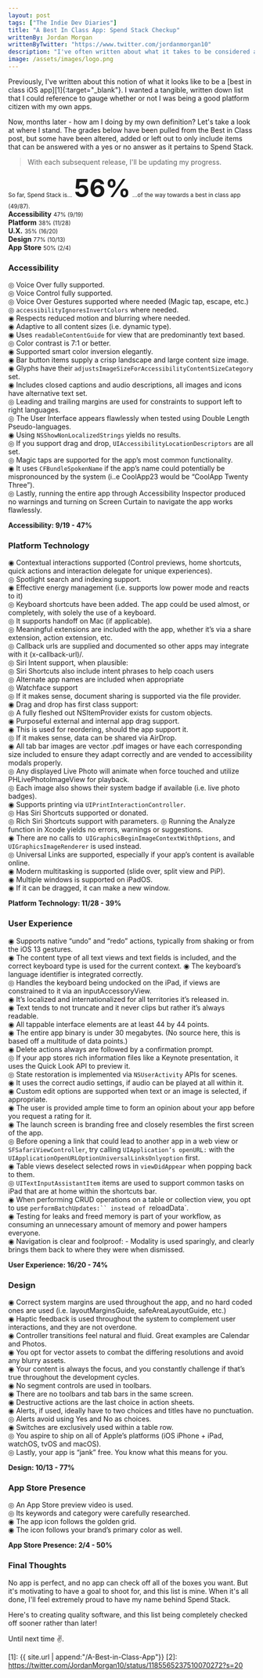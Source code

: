 ```yaml
---
layout: post
tags: ["The Indie Dev Diaries"]
title: "A Best In Class App: Spend Stack Checkup"
writtenBy: Jordan Morgan
writtenByTwitter: "https://www.twitter.com/jordanmorgan10"
description: "I've often written about what it takes to be considered a best in class app on iOS. So, how am I doing personally according to my own definition?"
image: /assets/images/logo.png
---
```


Previously, I've written about this notion of what it looks like to be a [best in class iOS app][1]{:target="_blank"}. I wanted a tangible, written down list that I could reference to gauge whether or not I was being a good platform citizen with my own apps.

Now, months later - how am I doing by my own definition? Let's take a look at where I stand. The grades below have been pulled from the Best in Class post, but some have been altered, added or left out to only include items that can be answered with a yes or no answer as it pertains to Spend Stack.

> With each subsequent release, I'll be updating my progress.

<div class="infoContainer">
    <small>So far, Spend Stack is...</small>
    <b style="font-size: calc(36px + 1.5vw);">56%</b>
    <small>...of the way towards a best in class app (49/87).</small>
    <div class="centerFlex">
        <div class="smallInfoContainer">
            <b>Accessibility</b>
            <small>47% (9/19)</small>
        </div>
        <div class="smallInfoContainer">
            <b>Platform</b>
            <small>38% (11/28)</small>
        </div>
        <div class="smallInfoContainer">
            <b>U.X.</b>
            <small>35% (16/20)</small>
        </div>
        <div class="smallInfoContainer">
            <b>Design</b>
            <small>77% (10/13)</small>
        </div>
        <div class="smallInfoContainer">
            <b>App Store</b>
            <small>50% (2/4)</small>
        </div>
    </div>
</div>


### Accessibility
◎ Voice Over fully supported. <br />
◎ Voice Control fully supported. <br />
◎ Voice Over Gestures supported where needed (Magic tap, escape, etc.) <br />
◎ `accessibilityIgnoresInvertColors` where needed. <br />
◉ Respects reduced motion and blurring where needed. <br />
◉ Adaptive to all content sizes (i.e. dynamic type). <br />
◉ Uses `readableContentGuide` for view that are predominantly text based. <br />
◎ Color contrast is 7:1 or better. <br />
◉ Supported smart color inversion elegantly. <br />
◉ Bar button items supply a crisp landscape and large content size image. <br />
◉ Glyphs have their `adjustsImageSizeForAccessibilityContentSizeCategory` set. <br />
◉ Includes closed captions and audio descriptions, all images and icons have alternative text set. <br />
◎ Leading and trailing margins are used for constraints to support left to right languages.  <br />
◎ The User Interface appears flawlessly when tested using Double Length Pseudo-languages.  <br />
◉ Using `NSShowNonLocalizedStrings` yields no results.  <br />
◎ If you support drag and drop, `UIAccessibilityLocationDescriptors` are all set.  <br />
◎ Magic taps are supported for the app’s most common functionality.  <br />
◉ It uses `CFBundleSpokenName` if the app’s name could potentially be mispronounced by the system (i..e CoolApp23 would be “CoolApp Twenty Three”).  <br />
◎ Lastly, running the entire app through Accessibility Inspector produced no warnings and turning on Screen Curtain to navigate the app works flawlessly.  <br />

**Accessibility: 9/19 - 47%**

### Platform Technology
◉ Contextual interactions supported (Control previews, home shortcuts, quick actions and interaction delegate for unique experiences). <br />
◎ Spotlight search and indexing support. <br />
◉ Effective energy management (i.e. supports low power mode and reacts to it) <br />
◎ Keyboard shortcuts have been added. The app could be used almost, or completely, with solely the use of a keyboard. <br />
◎ It supports handoff on Mac (if applicable). <br />
◎ Meaningful extensions are included with the app, whether it’s via a share extension, action extension, etc.<br />
◎ Callback urls are supplied and documented so other apps may integrate with it (x-callback-url)/. <br />
◎ Siri Intent support, when plausible: <br />
◎ Siri Shortcuts also include intent phrases to help coach users <br />
◎ Alternate app names are included when appropriate <br />
◎ Watchface support <br />
◎ If it makes sense, document sharing is supported via the file provider. <br />
◉ Drag and drop has first class support: <br />
    ◎ A fully fleshed out NSItemProvider exists for custom objects. <br />
    ◉ Purposeful external and internal app drag support. <br />
    ◉ This is used for reordering, should the app support it. <br />
◎ If it makes sense, data can be shared via AirDrop. <br />
◉ All tab bar images are vector .pdf images or have each corresponding size included to ensure they adapt correctly and are vended to accessibility modals properly. <br />
◎ Any displayed Live Photo will animate when force touched and utilize PHLivePhotoImageView for playback. <br />
    ◎ Each image also shows their system badge if available (i.e. live photo badges). <br />
◉ Supports printing via `UIPrintInteractionController`. <br />
◎ Has Siri Shortcuts supported or donated. <br />
    ◎ Rich Siri Shortcuts support with parameters.
◎ Running the Analyze function in Xcode yields no errors, warnings or suggestions. <br />
◉ There are no calls to` UIGraphicsBeginImageContextWithOptions`, and `UIGraphicsImageRenderer` is used instead. <br />
◎ Universal Links are supported, especially if your app’s content is available online. <br />
◉ Modern multitasking is supported (slide over, split view and PiP). <br />
◉ Multiple windows is supported on iPadOS. <br />
◉ If it can be dragged, it can make a new window. <br />

**Platform Technology: 11/28 - 39%**

### User Experience
◉ Supports native “undo” and “redo” actions, typically from shaking or from the iOS 13 gestures. <br />
◉ The content type of all text views and text fields is included, and the correct keyboard type is used for the current context. 
◉ The keyboard’s language identifier is integrated correctly. <br />
◎  Handles the keyboard being undocked on the iPad, if views are constrained to it via an inputAccessoryView. <br />
◉ It’s localized and internationalized for all territories it’s released in. <br />
◉ Text tends to not truncate and it never clips but rather it’s always readable. <br />
◉ All tappable interface elements are at least 44 by 44 points. <br />
◉ The entire app binary is under 30 megabytes. (No source here, this is based off a multitude of data points.) <br />
◉ Delete actions always are followed by a confirmation prompt. <br />
◎ If your app stores rich information files like a Keynote presentation, it uses the Quick Look API to preview it. <br />
◎ State restoration is implemented via `NSUserActivity` APIs for scenes. <br />
◉ It uses the correct audio settings, if audio can be played at all within it. <br />
◉ Custom edit options are supported when text or an image is selected, if appropriate. <br />
◉ The user is provided ample time to form an opinion about your app before you request a rating for it. <br />
◉ The launch screen is branding free and closely resembles the first screen of the app. <br />
◎ Before opening a link that could lead to another app in a web view or `SFSafariViewController`, try calling `UIApplication’s openURL:` with the `UIApplicationOpenURLOptionUniversalLinksOnlyoption` first. <br />
◉ Table views deselect selected rows in `viewDidAppear` when popping back to them.<br />
◎ `UITextInputAssistantItem` items are used to support common tasks on iPad that are at home within the shortcuts bar. <br />
◉ When performing CRUD operations on a table or collection view, you opt to use `performBatchUpdates:`` instead of `reloadData`. <br />
◉ Testing for leaks and freed memory is part of your workflow, as consuming an unnecessary amount of memory and power hampers everyone. <br />
◉ Navigation is clear and foolproof: 
    - Modality is used sparingly, and clearly brings them back to where they were when dismissed.

**User Experience: 16/20 - 74%**

### Design
◉ Correct system margins are used throughout the app, and no hard coded ones are used (i.e. layoutMarginsGuide, safeAreaLayoutGuide, etc.)  <br />
◉ Haptic feedback is used throughout the system to complement user interactions, and they are not overdone.  <br />
◉ Controller transitions feel natural and fluid. Great examples are Calendar and Photos.  <br />
◉ You opt for vector assets to combat the differing resolutions and avoid any blurry assets.  <br />
◉ Your content is always the focus, and you constantly challenge if that’s true throughout the development cycles.  <br />
◉ No segment controls are used in toolbars.  <br />
◉ There are no toolbars and tab bars in the same screen.  <br />
◉ Destructive actions are the last choice in action sheets.  <br />
◉ Alerts, if used, ideally have to two choices and titles have no punctuation.  <br />
◎ Alerts avoid using Yes and No as choices.  <br />
◉ Switches are exclusively used within a table row.  <br />
◎ You aspire to ship on all of Apple’s platforms (iOS iPhone + iPad, watchOS, tvOS and macOS).  <br />
◎ Lastly, your app is “jank” free. You know what this means for you.  <br />

**Design: 10/13 - 77%**

### App Store Presence
◎ An App Store preview video is used. <br />
◎ Its keywords and category were carefully researched. <br />
◉ The app icon follows the golden grid. <br />
◉ The icon follows your brand’s primary color as well. <br />

**App Store Presence: 2/4 - 50%**

### Final Thoughts
No app is perfect, and no app can check off all of the boxes you want. But it's motivating to have a goal to shoot for, and this list is mine. When it's all done, I'll feel extremely proud to have my name behind Spend Stack.

Here's to creating quality software, and this list being completely checked off sooner rather than later!

Until next time ✌️.

[1]: {{ site.url | append:"/A-Best-in-Class-App"}}
[2]: https://twitter.com/JordanMorgan10/status/1185565237510070272?s=20

